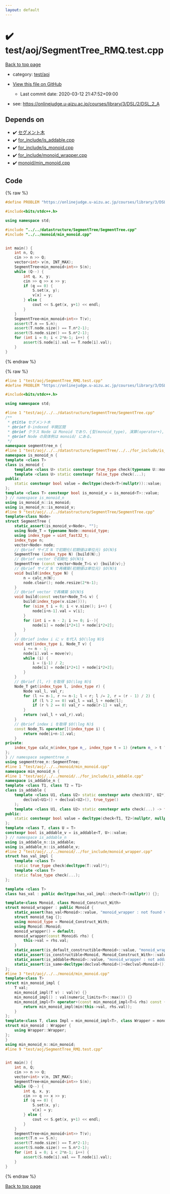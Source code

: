 ```yaml
---
layout: default
---
```


<!-- mathjax config similar to math.stackexchange -->
<script type="text/javascript" async
  src="https://cdnjs.cloudflare.com/ajax/libs/mathjax/2.7.5/MathJax.js?config=TeX-MML-AM_CHTML">
</script>
<script type="text/x-mathjax-config">
  MathJax.Hub.Config({
    TeX: { equationNumbers: { autoNumber: "AMS" }},
    tex2jax: {
      inlineMath: [ ['$','$'] ],
      processEscapes: true
    },
    "HTML-CSS": { matchFontHeight: false },
    displayAlign: "left",
    displayIndent: "2em"
  });
</script>

<script type="text/javascript" src="https://cdnjs.cloudflare.com/ajax/libs/jquery/3.4.1/jquery.min.js"></script>
<script src="https://cdn.jsdelivr.net/npm/jquery-balloon-js@1.1.2/jquery.balloon.min.js" integrity="sha256-ZEYs9VrgAeNuPvs15E39OsyOJaIkXEEt10fzxJ20+2I=" crossorigin="anonymous"></script>
<script type="text/javascript" src="../../../assets/js/copy-button.js"></script>
<link rel="stylesheet" href="../../../assets/css/copy-button.css" />


# :heavy_check_mark: test/aoj/SegmentTree_RMQ.test.cpp

<a href="../../../index.html">Back to top page</a>

* category: <a href="../../../index.html#0d0c91c0cca30af9c1c9faef0cf04aa9">test/aoj</a>
* <a href="{{ site.github.repository_url }}/blob/master/test/aoj/SegmentTree_RMQ.test.cpp">View this file on GitHub</a>
    - Last commit date: 2020-03-12 21:47:52+09:00


* see: <a href="https://onlinejudge.u-aizu.ac.jp/courses/library/3/DSL/2/DSL_2_A">https://onlinejudge.u-aizu.ac.jp/courses/library/3/DSL/2/DSL_2_A</a>


## Depends on

* :heavy_check_mark: <a href="../../../library/datastructure/SegmentTree/SegmentTree.cpp.html">セグメント木</a>
* :heavy_check_mark: <a href="../../../library/for_include/is_addable.cpp.html">for_include/is_addable.cpp</a>
* :heavy_check_mark: <a href="../../../library/for_include/is_monoid.cpp.html">for_include/is_monoid.cpp</a>
* :heavy_check_mark: <a href="../../../library/for_include/monoid_wrapper.cpp.html">for_include/monoid_wrapper.cpp</a>
* :heavy_check_mark: <a href="../../../library/monoid/min_monoid.cpp.html">monoid/min_monoid.cpp</a>


## Code

<a id="unbundled"></a>
{% raw %}
```cpp
#define PROBLEM "https://onlinejudge.u-aizu.ac.jp/courses/library/3/DSL/2/DSL_2_A"

#include<bits/stdc++.h>

using namespace std;

#include "../../datastructure/SegmentTree/SegmentTree.cpp"
#include "../../monoid/min_monoid.cpp"


int main() {
	int n, Q;
	cin >> n >> Q;
	vector<int> v(n, INT_MAX);
	SegmentTree<min_monoid<int>> S(n);
	while (Q--) {
		int q, x, y;
		cin >> q >> x >> y;
		if (q == 0) {
			S.set(x, y);
			v[x] = y;
		} else {
			cout << S.get(x, y+1) << endl;
		}
	}
	SegmentTree<min_monoid<int>> T(v);
	assert(T.n == S.n);
	assert(T.node.size() == T.n*2-1);
	assert(S.node.size() == S.n*2-1);
	for (int i = 0; i < 2*n-1; i++) {
		assert(S.node[i].val == T.node[i].val);
	}
}
```
{% endraw %}

<a id="bundled"></a>
{% raw %}
```cpp
#line 1 "test/aoj/SegmentTree_RMQ.test.cpp"
#define PROBLEM "https://onlinejudge.u-aizu.ac.jp/courses/library/3/DSL/2/DSL_2_A"

#include<bits/stdc++.h>

using namespace std;

#line 1 "test/aoj/../../datastructure/SegmentTree/SegmentTree.cpp"
/**
 * @title セグメント木
 * @brief 0-indexed 半開区間
 * @brief クラス Node は Monoid であり、{型(monoid_type), 演算(operator+), 単位元(default constructor), constructor(monoid_type)} の4つを持つ。
 * @brief Node の具体例は monoid/ にある。
 */
namespace segmenttree_n {
#line 1 "test/aoj/../../datastructure/SegmentTree/../../for_include/is_monoid.cpp"
namespace is_monoid_n {
template <class T>
class is_monoid {
	template <class U> static constexpr true_type check(typename U::monoid_tag*);
	template <class U> static constexpr false_type check(...);
public:
	static constexpr bool value = decltype(check<T>(nullptr))::value;
};
template <class T> constexpr bool is_monoid_v = is_monoid<T>::value;
} // namespace is_monoid_n
using is_monoid_n::is_monoid;
using is_monoid_n::is_monoid_v;
#line 9 "test/aoj/../../datastructure/SegmentTree/SegmentTree.cpp"
template<class Node>
struct SegmentTree {
	static_assert(is_monoid_v<Node>, "");
	using Node_T = typename Node::monoid_type;
	using index_type = uint_fast32_t;
	index_type n;
	vector<Node> node;
	// @brief サイズ N で初期化(初期値は単位元) $O(N)$
	SegmentTree (index_type N) {build(N);}
	// @brief vector で初期化 $O(N)$
	SegmentTree (const vector<Node_T>& v) {build(v);}
	// @brief サイズ N で再構築(初期値は単位元) $O(N)$
	void build(index_type N) {
		n = calc_n(N);
		node.clear(); node.resize(2*n-1);
	}
	// @brief vector で再構築 $O(N)$
	void build(const vector<Node_T>& v) {
		build(index_type(v.size()));
		for (size_t i = 0; i < v.size(); i++) {
			node[i+n-1].val = v[i];
		}
		for (int i = n - 2; i >= 0; i--){
			node[i] = node[i*2+1] + node[i*2+2];
		}
	}
	// @brief index i に v を代入 $O(\log N)$
	void set(index_type i, Node_T v) {
		i += n - 1;
		node[i].val = move(v);
		while (i) {
			i = (i-1) / 2;
			node[i] = node[i*2+1] + node[i*2+2];
		}
	}
	// @brief [l, r) を取得 $O(\log N)$
	Node_T get(index_type l, index_type r) {
		Node val_l, val_r;
		for (l += n-1, r += n-1; l < r; l /= 2, r = (r - 1) / 2) {
			if (l % 2 == 0) val_l = val_l + node[l];
			if (r % 2 == 0) val_r = node[r-1] + val_r;
		}
		return (val_l + val_r).val;
	}
	// @brief index i を取得 $O(\log N)$
	const Node_T& operator[](index_type i) {
		return node[i+n-1].val;
	}
private:
	index_type calc_n(index_type n_, index_type t = 1) {return n_ > t ? calc_n(n_, t << 1) : t;}
};
} // namespace segmenttree_n
using segmenttree_n::SegmentTree;
#line 1 "test/aoj/../../monoid/min_monoid.cpp"
namespace min_monoid_n {
#line 1 "test/aoj/../../monoid/../for_include/is_addable.cpp"
namespace is_addable_n {
template <class T1, class T2 = T1>
class is_addable {
	template <class U1, class U2> static constexpr auto check(U1*, U2*) -> decltype(
		declval<U1>() + declval<U2>(), true_type()
	);
	template <class U1, class U2> static constexpr auto check(...) -> false_type;
public:
	static constexpr bool value = decltype(check<T1, T2>(nullptr, nullptr))::value;
};
template <class T, class U = T>
constexpr bool is_addable_v = is_addable<T, U>::value;
} // namespace is_addable_n
using is_addable_n::is_addable;
using is_addable_n::is_addable_v;
#line 2 "test/aoj/../../monoid/../for_include/monoid_wrapper.cpp"
struct has_val_impl {
	template <class T>
	static true_type check(decltype(T::val)*);
	template <class T>
	static false_type check(...);
};

template <class T>
class has_val : public decltype(has_val_impl::check<T>(nullptr)) {};

template<class Monoid, class Monoid_Construct_With>
struct monoid_wrapper : public Monoid {
	static_assert(has_val<Monoid>::value, "monoid_wrapper : not found val.");
	struct monoid_tag {};
	using monoid_type = Monoid_Construct_With;
	using Monoid::Monoid;
	monoid_wrapper() = default;
	monoid_wrapper(const Monoid& rhs) {
		this->val = rhs.val;
	}
	static_assert(is_default_constructible<Monoid>::value, "monoid_wrapper : cannot construct(defalut).");
	static_assert(is_constructible<Monoid, Monoid_Construct_With>::value, "monoid_wrapper : cannot construct(Monoid_Construct_With).");
	static_assert(is_addable<Monoid>::value, "monoid_wrapper : not addable (Monoid_Construct_With).");
	static_assert(is_same<decltype(declval<Monoid>()+declval<Monoid>()), Monoid>::value, "monoid_wrapper : cannot +");
};
#line 3 "test/aoj/../../monoid/min_monoid.cpp"
template<class T>
struct min_monoid_impl {
	T val;
	min_monoid_impl(T v) : val(v) {}
	min_monoid_impl() : val(numeric_limits<T>::max()) {}
	min_monoid_impl<T> operator+(const min_monoid_impl<T>& rhs) const {
		return min_monoid_impl(min(this->val, rhs.val));
	}
};
template<class T, class Impl = min_monoid_impl<T>, class Wrapper = monoid_wrapper<Impl, T>>
struct min_monoid : Wrapper {
	using Wrapper::Wrapper;
};
}
using min_monoid_n::min_monoid;
#line 9 "test/aoj/SegmentTree_RMQ.test.cpp"


int main() {
	int n, Q;
	cin >> n >> Q;
	vector<int> v(n, INT_MAX);
	SegmentTree<min_monoid<int>> S(n);
	while (Q--) {
		int q, x, y;
		cin >> q >> x >> y;
		if (q == 0) {
			S.set(x, y);
			v[x] = y;
		} else {
			cout << S.get(x, y+1) << endl;
		}
	}
	SegmentTree<min_monoid<int>> T(v);
	assert(T.n == S.n);
	assert(T.node.size() == T.n*2-1);
	assert(S.node.size() == S.n*2-1);
	for (int i = 0; i < 2*n-1; i++) {
		assert(S.node[i].val == T.node[i].val);
	}
}

```
{% endraw %}

<a href="../../../index.html">Back to top page</a>

